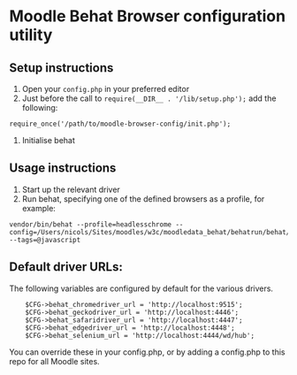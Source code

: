 # Moodle Behat Browser configuration utility

## Setup instructions

1. Open your `config.php` in your preferred editor
1. Just before the call to `require(__DIR__ . '/lib/setup.php');` add the following:
```
require_once('/path/to/moodle-browser-config/init.php');
```
1. Initialise behat

## Usage instructions
1. Start up the relevant driver
1. Run behat, specifying one of the defined browsers as a profile, for example:
```
vendor/bin/behat --profile=headlesschrome --config=/Users/nicols/Sites/moodles/w3c/moodledata_behat/behatrun/behat/behat.yml --tags=@javascript
```


## Default driver URLs:

The following variables are configured by default for the various drivers.
```
    $CFG->behat_chromedriver_url = 'http://localhost:9515';
    $CFG->behat_geckodriver_url = 'http://localhost:4446';
    $CFG->behat_safaridriver_url = 'http://localhost:4447';
    $CFG->behat_edgedriver_url = 'http://localhost:4448';
    $CFG->behat_selenium_url = 'http://localhost:4444/wd/hub';
```

You can override these in your config.php, or by adding a config.php to this repo for all Moodle sites.
